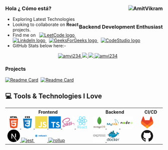  <h3>Hola ¿ Cómo está?  
   <img src="https://media.giphy.com/media/v1.Y2lkPTc5MGI3NjExeWZjbm9xanI2bTF3dXVjanp6a2lkNHpmczg3eG4xbW03dWtiMzN4NiZlcD12MV9zdGlja2Vyc19zZWFyY2gmY3Q9cw/FkdU6Or6txxpPdOsL8/giphy.gif" height="15px" width="25px">
   <img align=right src="https://komarev.com/ghpvc/?username=amvi234&label=Profile%20views" alt="AmitVikram" />
</h3>

<h3 style="float:inline-end">Backend Development Enthusiast </h3>

<ul>
  <li>Exploring Latest Technologies </li>
  <li>Looking to collaborate on <b>React</b> projects.</li>
  <li>
    <span>
      Find me on
      <span>&nbsp;</span>
      <a href="https://leetcode.com/amvi234/">
        <img alt="LeetCode logo" width="100px" src="https://img.shields.io/badge/LeetCode-100000?style=for-the-badge&logo=LeetCode&logoColor=white" />
      </a>
      <span>&nbsp;</span>
      <a href="https://www.linkedin.com/in/amvi234/">
        <img alt="LinkdeIn logo" width="100px" src="https://img.shields.io/badge/LinkedIn-100000?style=for-the-badge&logo=LinkedIn&logoColor=white" />
      </a>
      <span>&nbsp;</span>
     <a href="https://auth.geeksforgeeks.org/user/amvi234/practice/">
        <img alt="GeeksForGeeks logo" width="100px" src="https://img.shields.io/badge/GeeksForGeeks-100000?style=for-the-badge&logo=GeeksForGeeks&logoColor=white" />
      </a>
      <span>&nbsp;</span>
      <a href="https://www.codingninjas.com/studio/profile/839c939a-4101-4e6c-919b-f5b417743e92">
        <img alt="CodeStudio logo" width="100px" src="https://img.shields.io/badge/CodingNinjas-100000?style=for-the-badge&logo=CodingNinjas&logoColor=white"  />
      </a> 
  </li>
  <li>
    GitHub Stats below here:-
  </li>
<p align="center">
<a href="https://github.com/amvi234">
 <img src="https://github-profile-trophy.vercel.app/?username=amvi234&theme=algolia" alt="amvi234" />
  <img height="180em" src="https://github-readme-stats-eight-theta.vercel.app/api?username=amvi234&show_icons=true&theme=algolia&include_all_commits=true&count_private=true"/>
  <img height="180em" src="https://github-readme-stats-eight-theta.vercel.app/api/top-langs/?username=amvi234&layout=compact&langs_count=8&theme=algolia"/>
<img height="180em" src="https://github-readme-streak-stats.herokuapp.com/?user=amvi234&color=dc143c&theme=algolia" alt="amvi234" />
 
</a>
</a>
</p>
</p>
</ul>

### Projects

[![Readme Card](https://github-readme-stats.vercel.app/api/pin/?username=amvi234&repo=advance-filtering&theme=algolia)](https://github.com/amvi234/advance-filtering)&nbsp;
[![Readme Card](https://github-readme-stats.vercel.app/api/pin/?username=amvi234&repo=vlog-app-frontend&theme=algolia)](https://github.com/amvi234/vlog-app-frontend)&nbsp;


## 💻 Tools & Technologies I Love
<table>
  <tr>
    <th>Frontend</th>
    <th>Backend</th>
    <th>CI/CD</th>
  </tr>
  <tr>
    <td>
        <a href="https://www.w3.org/html/" target="_blank"> <img src="https://raw.githubusercontent.com/devicons/devicon/master/icons/html5/html5-original-wordmark.svg" alt="html5" width="40" height="40"/> </a>
        <a href="https://www.w3schools.com/css/" target="_blank"> <img src="https://raw.githubusercontent.com/devicons/devicon/master/icons/css3/css3-original-wordmark.svg" alt="css3" width="40" height="40"/> </a>
        <a href="https://developer.mozilla.org/en-US/docs/Web/JavaScript" target="_blank"> <img src="https://raw.githubusercontent.com/devicons/devicon/master/icons/javascript/javascript-plain.svg" alt="javascript" width="40" height="40"/> </a>
        <a href="https://www.typescriptlang.org" target="_blank"> <img src="https://raw.githubusercontent.com/devicons/devicon/master/icons/typescript/typescript-plain.svg" alt="typescript" width="40" height="40"/> </a>
        <a href="https://sass-lang.com" target="_blank"> <img src="https://raw.githubusercontent.com/devicons/devicon/master/icons/sass/sass-original.svg" alt="sass" width="40" height="40"/> </a>
        <a href="https://reactjs.org/" target="_blank"> <img src="https://raw.githubusercontent.com/devicons/devicon/master/icons/react/react-original-wordmark.svg" alt="react" width="40" height="40"/> </a>
        <a href="https://nextjs.org/" target="_blank"> <img src="https://raw.githubusercontent.com/devicons/devicon/master/icons/nextjs/nextjs-original.svg" alt="nextjs" width="40" height="40"/> </a>
        <a href="https://jestjs.io" target="_blank"> <img src="https://www.vectorlogo.zone/logos/jestjsio/jestjsio-icon.svg" alt="jest" width="40" height="40"/> </a>
        <a href="https://webpack.js.org" target="_blank"> <img src="https://raw.githubusercontent.com/devicons/devicon/d00d0969292a6569d45b06d3f350f463a0107b0d/icons/webpack/webpack-original-wordmark.svg" alt="webpack" width="40" height="40"/> </a>
        <a href="https://rollupjs.org" target="_blank"> <img src="https://cdn.iconscout.com/icon/free/png-256/rollup-dot-js-3521681-2945125.png" alt="rollup" width="35" height="35"/> </a>
    </td>
    <td>
        <a href="https://www.mongodb.com/" target="_blank"> <img src="https://raw.githubusercontent.com/devicons/devicon/master/icons/mongodb/mongodb-original-wordmark.svg" alt="mongodb" width="40" height="40"/> </a>
        <a href="https://www.mysql.com/" target="_blank"> <img src="https://raw.githubusercontent.com/devicons/devicon/master/icons/mysql/mysql-original-wordmark.svg" alt="mysql" width="40" height="40"/> </a>
        <a href="https://nodejs.org" target="_blank"> <img src="https://raw.githubusercontent.com/devicons/devicon/master/icons/nodejs/nodejs-original-wordmark.svg" alt="nodejs" width="40" height="40"/> </a>
        <a href="https://expressjs.com" target="_blank"> <img src="https://raw.githubusercontent.com/devicons/devicon/master/icons/express/express-original-wordmark.svg" alt="express" width="40" height="40"/> </a>
        <a href="https://www.docker.com/" target="_blank"> <img src="https://raw.githubusercontent.com/devicons/devicon/master/icons/docker/docker-original-wordmark.svg" alt="docker" width="40" height="40"/> </a>
    </td>
    <td>
        <a href="https://gitlab.com/" target="_blank"> <img src="https://raw.githubusercontent.com/devicons/devicon/master/icons/gitlab/gitlab-original.svg" alt="Gitlab" width="40" height="40"/></a>
        <a href="https://github.com/features/actions" target="_blank"> <img src="https://raw.githubusercontent.com/devicons/devicon/master/icons/github/github-original.svg" alt="Github actions" width="40" height="40"/> </a>
    </td>
  </tr>
</table>
